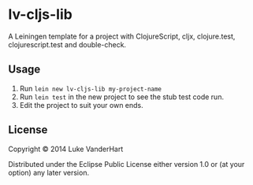 # lv-cljs-lib

A Leiningen template for a project with ClojureScript, cljx, clojure.test,
clojurescript.test and double-check.

## Usage

1. Run `lein new lv-cljs-lib my-project-name`
2. Run `lein test` in the new project to see the stub test code run.
3. Edit the project to suit your own ends.

## License

Copyright © 2014 Luke VanderHart

Distributed under the Eclipse Public License either version 1.0 or (at
your option) any later version.
